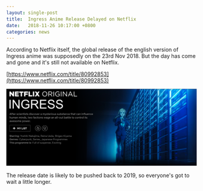 ```yaml
---
layout: single-post
title:  Ingress Anime Release Delayed on Netflix
date:   2018-11-26 10:17:00 +0800
categories: news
---
```


According to Netflix itself, the global release of the english version of Ingress anime was supposedly on the 23rd Nov 2018. 
But the day has come and gone and it's still not available on Netflix. 

[https://www.netflix.com/title/80992853](https://www.netflix.com/title/80992853)

<img src="/assets/images/news/ingress_anime_placeholder.png" width="600px">

The release date is likely to be pushed back to 2019, so everyone's got to wait a little longer.

